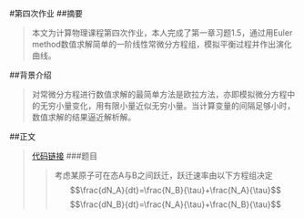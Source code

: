 #第四次作业
##摘要
> 本文为计算物理课程第四次作业，本人完成了第一章习题1.5，通过用Euler method数值求解简单的一阶线性常微分方程组，模拟平衡过程并作出演化曲线。

##背景介绍
> 对常微分方程进行数值求解的最简单方法是欧拉方法，亦即模拟微分方程中的无穷小量变化，用有限小量近似无穷小量。当计算变量的间隔足够小时，数值求解的结果逼近解析解。

##正文
> [代码链接](https://github.com/mma2101/computationalphysics_N2013301510017/blob/master/homework04.py)
> ###题目
>> 考虑某原子可在态A与B之间跃迁，跃迁速率由以下方程组决定
>> $$\frac{dN_A}{dt}=\frac{N_B}{\tau}+\frac{N_A}{\tau}$$
>> $$\frac{dN_B}{dt}=\frac{N_A}{\tau}+\frac{N_B}{\tau}$$
